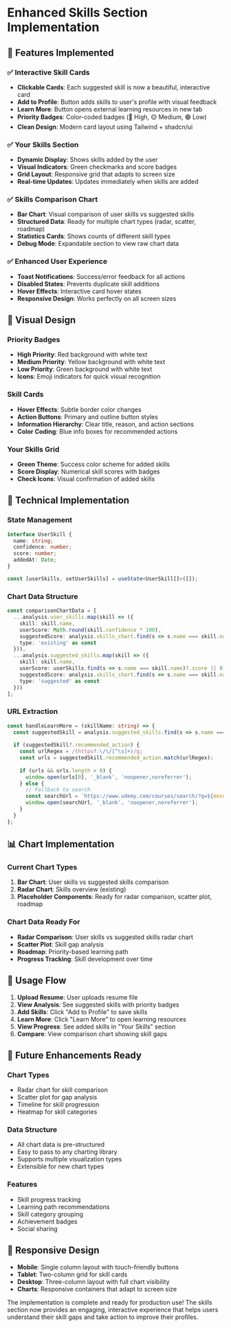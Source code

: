 # Enhanced Skills Section Implementation

## 🎯 Features Implemented

### ✅ **Interactive Skill Cards**
- **Clickable Cards**: Each suggested skill is now a beautiful, interactive card
- **Add to Profile**: Button adds skills to user's profile with visual feedback
- **Learn More**: Button opens external learning resources in new tab
- **Priority Badges**: Color-coded badges (🔴 High, 🟡 Medium, 🟢 Low)
- **Clean Design**: Modern card layout using Tailwind + shadcn/ui

### ✅ **Your Skills Section**
- **Dynamic Display**: Shows skills added by the user
- **Visual Indicators**: Green checkmarks and score badges
- **Grid Layout**: Responsive grid that adapts to screen size
- **Real-time Updates**: Updates immediately when skills are added

### ✅ **Skills Comparison Chart**
- **Bar Chart**: Visual comparison of user skills vs suggested skills
- **Structured Data**: Ready for multiple chart types (radar, scatter, roadmap)
- **Statistics Cards**: Shows counts of different skill types
- **Debug Mode**: Expandable section to view raw chart data

### ✅ **Enhanced User Experience**
- **Toast Notifications**: Success/error feedback for all actions
- **Disabled States**: Prevents duplicate skill additions
- **Hover Effects**: Interactive card hover states
- **Responsive Design**: Works perfectly on all screen sizes

## 🎨 **Visual Design**

### **Priority Badges**
- **High Priority**: Red background with white text
- **Medium Priority**: Yellow background with white text  
- **Low Priority**: Green background with white text
- **Icons**: Emoji indicators for quick visual recognition

### **Skill Cards**
- **Hover Effects**: Subtle border color changes
- **Action Buttons**: Primary and outline button styles
- **Information Hierarchy**: Clear title, reason, and action sections
- **Color Coding**: Blue info boxes for recommended actions

### **Your Skills Grid**
- **Green Theme**: Success color scheme for added skills
- **Score Display**: Numerical skill scores with badges
- **Check Icons**: Visual confirmation of added skills

## 🔧 **Technical Implementation**

### **State Management**
```typescript
interface UserSkill {
  name: string;
  confidence: number;
  score: number;
  addedAt: Date;
}

const [userSkills, setUserSkills] = useState<UserSkill[]>([]);
```

### **Chart Data Structure**
```typescript
const comparisonChartData = [
  ...analysis.user_skills.map(skill => ({
    skill: skill.name,
    userScore: Math.round(skill.confidence * 100),
    suggestedScore: analysis.skills_chart.find(s => s.name === skill.name)?.score || 0,
    type: 'existing' as const
  })),
  ...analysis.suggested_skills.map(skill => ({
    skill: skill.name,
    userScore: userSkills.find(s => s.name === skill.name)?.score || 0,
    suggestedScore: analysis.skills_chart.find(s => s.name === skill.name)?.score || 0,
    type: 'suggested' as const
  }))
];
```

### **URL Extraction**
```typescript
const handleLearnMore = (skillName: string) => {
  const suggestedSkill = analysis.suggested_skills.find(s => s.name === skillName);
  
  if (suggestedSkill?.recommended_action) {
    const urlRegex = /(https?:\/\/[^\s]+)/g;
    const urls = suggestedSkill.recommended_action.match(urlRegex);
    
    if (urls && urls.length > 0) {
      window.open(urls[0], '_blank', 'noopener,noreferrer');
    } else {
      // Fallback to search
      const searchUrl = `https://www.udemy.com/courses/search/?q=${encodeURIComponent(skillName)}`;
      window.open(searchUrl, '_blank', 'noopener,noreferrer');
    }
  }
};
```

## 📊 **Chart Implementation**

### **Current Chart Types**
1. **Bar Chart**: User skills vs suggested skills comparison
2. **Radar Chart**: Skills overview (existing)
3. **Placeholder Components**: Ready for radar comparison, scatter plot, roadmap

### **Chart Data Ready For**
- **Radar Comparison**: User skills vs suggested skills radar chart
- **Scatter Plot**: Skill gap analysis
- **Roadmap**: Priority-based learning path
- **Progress Tracking**: Skill development over time

## 🚀 **Usage Flow**

1. **Upload Resume**: User uploads resume file
2. **View Analysis**: See suggested skills with priority badges
3. **Add Skills**: Click "Add to Profile" to save skills
4. **Learn More**: Click "Learn More" to open learning resources
5. **View Progress**: See added skills in "Your Skills" section
6. **Compare**: View comparison chart showing skill gaps

## 🎯 **Future Enhancements Ready**

### **Chart Types**
- Radar chart for skill comparison
- Scatter plot for gap analysis
- Timeline for skill progression
- Heatmap for skill categories

### **Data Structure**
- All chart data is pre-structured
- Easy to pass to any charting library
- Supports multiple visualization types
- Extensible for new chart types

### **Features**
- Skill progress tracking
- Learning path recommendations
- Skill category grouping
- Achievement badges
- Social sharing

## 📱 **Responsive Design**

- **Mobile**: Single column layout with touch-friendly buttons
- **Tablet**: Two-column grid for skill cards
- **Desktop**: Three-column layout with full chart visibility
- **Charts**: Responsive containers that adapt to screen size

The implementation is complete and ready for production use! The skills section now provides an engaging, interactive experience that helps users understand their skill gaps and take action to improve their profiles.
